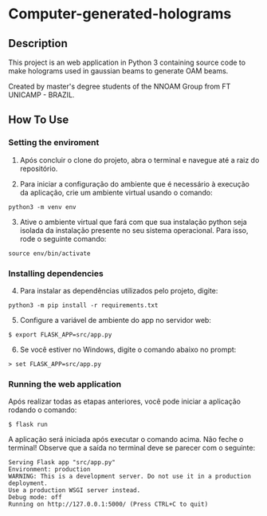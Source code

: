 # Computer-generated-holograms

## Description

This project is an web application in Python 3 containing source code to make holograms used in gaussian beams to generate OAM beams. 

Created by master's degree students of the NNOAM Group from FT UNICAMP - BRAZIL.

## How To Use

### Setting the enviroment

1. Após concluir o clone do projeto, abra o terminal e navegue até a raiz do repositório.

2. Para iniciar a configuração do ambiente que é necessário à execução da aplicação, crie um ambiente virtual usando o comando:

```terminal
python3 -m venv env
```

3. Ative o ambiente virtual que fará com que sua instalação python seja isolada da instalação presente no seu sistema operacional. Para isso, rode o seguinte comando:

```terminal
source env/bin/activate
```

### Installing dependencies

4. Para instalar as dependências utilizados pelo projeto, digite:

```terminal
python3 -m pip install -r requirements.txt
```

5. Configure a variável de ambiente do app no servidor web:

```terminal
$ export FLASK_APP=src/app.py
```

6. Se você estiver no Windows, digite o comando abaixo no prompt:

```terminal
> set FLASK_APP=src/app.py
```

### Running the web application

Após realizar todas as etapas anteriores, você pode iniciar a aplicação rodando o comando:

```terminal
$ flask run
```

A aplicação será iniciada após executar o comando acima. Não feche o terminal! 
Observe que a saída no terminal deve se parecer com o seguinte:

    Serving Flask app "src/app.py"
    Environment: production
    WARNING: This is a development server. Do not use it in a production deployment.
    Use a production WSGI server instead.
    Debug mode: off
    Running on http://127.0.0.1:5000/ (Press CTRL+C to quit)


